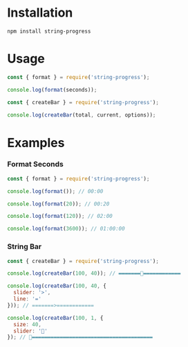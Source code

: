 # Installation

```
npm install string-progress
```

# Usage

```js
const { format } = require('string-progress');

console.log(format(seconds));
```

```js
const { createBar } = require('string-progress');

console.log(createBar(total, current, options));
```

# Examples

### Format Seconds

```js
const { format } = require('string-progress');

console.log(format()); // 00:00
```

```js
console.log(format(20)); // 00:20

console.log(format(120)); // 02:00

console.log(format(3600)); // 01:00:00
```

### String Bar

```js
const { createBar } = require('string-progress');

console.log(createBar(100, 40)); // ▬▬▬▬▬▬▬🔘▬▬▬▬▬▬▬▬▬▬▬▬
```

```js
console.log(createBar(100, 40, {
  slider: '>',
  line: '='
})); // =======>============
```

```js
console.log(createBar(100, 1, {
  size: 40,
  slider: '🔵'
}); // 🔵▬▬▬▬▬▬▬▬▬▬▬▬▬▬▬▬▬▬▬▬▬▬▬▬▬▬▬▬▬▬▬▬▬▬▬▬▬▬▬
```
